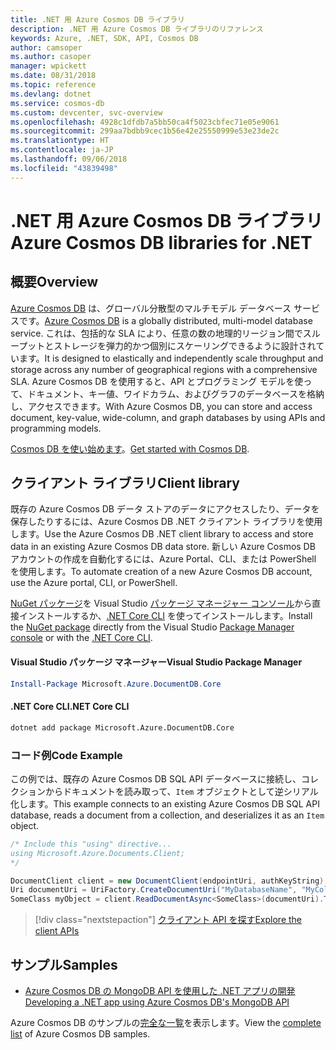 ```yaml
---
title: .NET 用 Azure Cosmos DB ライブラリ
description: .NET 用 Azure Cosmos DB ライブラリのリファレンス
keywords: Azure, .NET, SDK, API, Cosmos DB
author: camsoper
ms.author: casoper
manager: wpickett
ms.date: 08/31/2018
ms.topic: reference
ms.devlang: dotnet
ms.service: cosmos-db
ms.custom: devcenter, svc-overview
ms.openlocfilehash: 4928c1dfdb7a5bb50ca4f5023cbfec71e05e9061
ms.sourcegitcommit: 299aa7bdbb9cec1b56e42e25550999e53e23de2c
ms.translationtype: HT
ms.contentlocale: ja-JP
ms.lasthandoff: 09/06/2018
ms.locfileid: "43839498"
---
```

# <a name="azure-cosmos-db-libraries-for-net"></a><span data-ttu-id="3e5f1-104">.NET 用 Azure Cosmos DB ライブラリ</span><span class="sxs-lookup"><span data-stu-id="3e5f1-104">Azure Cosmos DB libraries for .NET</span></span>

## <a name="overview"></a><span data-ttu-id="3e5f1-105">概要</span><span class="sxs-lookup"><span data-stu-id="3e5f1-105">Overview</span></span>

<span data-ttu-id="3e5f1-106">[Azure Cosmos DB](https://docs.microsoft.com/azure/cosmos-db/introduction) は、グローバル分散型のマルチモデル データベース サービスです。</span><span class="sxs-lookup"><span data-stu-id="3e5f1-106">[Azure Cosmos DB](https://docs.microsoft.com/azure/cosmos-db/introduction) is a globally distributed, multi-model database service.</span></span> <span data-ttu-id="3e5f1-107">これは、包括的な SLA により、任意の数の地理的リージョン間でスループットとストレージを弾力的かつ個別にスケーリングできるように設計されています。</span><span class="sxs-lookup"><span data-stu-id="3e5f1-107">It is designed to elastically and independently scale throughput and storage across any number of geographical regions with a comprehensive SLA.</span></span> <span data-ttu-id="3e5f1-108">Azure Cosmos DB を使用すると、API とプログラミング モデルを使って、ドキュメント、キー値、ワイドカラム、およびグラフのデータベースを格納し、アクセスできます。</span><span class="sxs-lookup"><span data-stu-id="3e5f1-108">With Azure Cosmos DB, you can store and access document, key-value, wide-column, and graph databases by using APIs and programming models.</span></span> 

<span data-ttu-id="3e5f1-109">[Cosmos DB を使い始めます](https://docs.microsoft.com/azure/cosmos-db/create-sql-api-dotnet)。</span><span class="sxs-lookup"><span data-stu-id="3e5f1-109">[Get started with Cosmos DB](https://docs.microsoft.com/azure/cosmos-db/create-sql-api-dotnet).</span></span>

## <a name="client-library"></a><span data-ttu-id="3e5f1-110">クライアント ライブラリ</span><span class="sxs-lookup"><span data-stu-id="3e5f1-110">Client library</span></span>

<span data-ttu-id="3e5f1-111">既存の Azure Cosmos DB データ ストアのデータにアクセスしたり、データを保存したりするには、Azure Cosmos DB .NET クライアント ライブラリを使用します。</span><span class="sxs-lookup"><span data-stu-id="3e5f1-111">Use the Azure Cosmos DB .NET client library to access and store data in an existing Azure Cosmos DB data store.</span></span> <span data-ttu-id="3e5f1-112">新しい Azure Cosmos DB アカウントの作成を自動化するには、Azure Portal、CLI、または PowerShell を使用します。</span><span class="sxs-lookup"><span data-stu-id="3e5f1-112">To automate creation of a new Azure Cosmos DB account, use the Azure portal, CLI, or PowerShell.</span></span>

<span data-ttu-id="3e5f1-113">[NuGet パッケージ](https://www.nuget.org/packages/Microsoft.Azure.DocumentDB.Core)を Visual Studio [パッケージ マネージャー コンソール][PackageManager]から直接インストールするか、[.NET Core CLI][DotNetCLI] を使ってインストールします。</span><span class="sxs-lookup"><span data-stu-id="3e5f1-113">Install the [NuGet package](https://www.nuget.org/packages/Microsoft.Azure.DocumentDB.Core) directly from the Visual Studio [Package Manager console][PackageManager] or with the [.NET Core CLI][DotNetCLI].</span></span>

#### <a name="visual-studio-package-manager"></a><span data-ttu-id="3e5f1-114">Visual Studio パッケージ マネージャー</span><span class="sxs-lookup"><span data-stu-id="3e5f1-114">Visual Studio Package Manager</span></span>

```powershell
Install-Package Microsoft.Azure.DocumentDB.Core
```

#### <a name="net-core-cli"></a><span data-ttu-id="3e5f1-115">.NET Core CLI</span><span class="sxs-lookup"><span data-stu-id="3e5f1-115">.NET Core CLI</span></span>

```bash
dotnet add package Microsoft.Azure.DocumentDB.Core
```

### <a name="code-example"></a><span data-ttu-id="3e5f1-116">コード例</span><span class="sxs-lookup"><span data-stu-id="3e5f1-116">Code Example</span></span>

<span data-ttu-id="3e5f1-117">この例では、既存の Azure Cosmos DB SQL API データベースに接続し、コレクションからドキュメントを読み取って、`Item` オブジェクトとして逆シリアル化します。</span><span class="sxs-lookup"><span data-stu-id="3e5f1-117">This example connects to an existing Azure Cosmos DB SQL API database, reads a document from a collection, and deserializes it as an `Item` object.</span></span>   

```csharp
/* Include this "using" directive...
using Microsoft.Azure.Documents.Client;
*/

DocumentClient client = new DocumentClient(endpointUri, authKeyString);
Uri documentUri = UriFactory.CreateDocumentUri("MyDatabaseName", "MyCollectionName", "DocumentId");
SomeClass myObject = client.ReadDocumentAsync<SomeClass>(documentUri).ToString();
```

> [!div class="nextstepaction"]
> [<span data-ttu-id="3e5f1-118">クライアント API を探す</span><span class="sxs-lookup"><span data-stu-id="3e5f1-118">Explore the client APIs</span></span>](/dotnet/api/overview/azure/cosmosdb/client)

## <a name="samples"></a><span data-ttu-id="3e5f1-119">サンプル</span><span class="sxs-lookup"><span data-stu-id="3e5f1-119">Samples</span></span>

* [<span data-ttu-id="3e5f1-120">Azure Cosmos DB の MongoDB API を使用した .NET アプリの開発</span><span class="sxs-lookup"><span data-stu-id="3e5f1-120">Developing a .NET app using Azure Cosmos DB's MongoDB API</span></span>](https://azure.microsoft.com/resources/samples/azure-cosmos-db-mongodb-dotnet-getting-started/)

<span data-ttu-id="3e5f1-121">Azure Cosmos DB のサンプルの[完全な一覧](https://azure.microsoft.com/resources/samples/?platform=dotnet&term=cosmosdb)を表示します。</span><span class="sxs-lookup"><span data-stu-id="3e5f1-121">View the [complete list](https://azure.microsoft.com/resources/samples/?platform=dotnet&term=cosmosdb) of Azure Cosmos DB samples.</span></span>

[PackageManager]: https://docs.microsoft.com/nuget/tools/package-manager-console
[DotNetCLI]: https://docs.microsoft.com/dotnet/core/tools/dotnet-add-package
